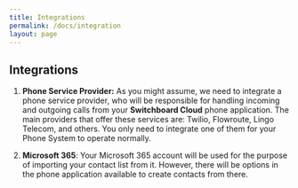 ```yaml
---
title: Integrations
permalink: /docs/integration
layout: page
---
```



## Integrations


1. **Phone Service Provider:** As you might assume, we need to integrate a phone service provider, who will be responsible for handling incoming and outgoing calls from your **Switchboard Cloud** phone application. The main providers that offer these services are: Twilio, Flowroute, Lingo Telecom, and others. You only need to integrate one of them for your Phone System to operate normally.


2. **Microsoft 365**: Your Microsoft 365 account will be used for the purpose of importing your contact list from it. However, there will be options in the phone application available to create contacts from there.
